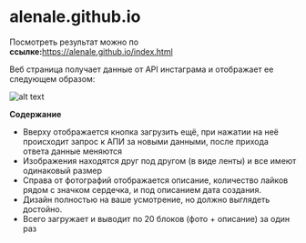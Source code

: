# alenale.github.io
Посмотреть результат можно по <strong>ссылке:</strong>https://alenale.github.io/index.html
<p>Веб страница получает данные от API инстаграма и отображает ее следующем образом:</p>

![alt text](https://alenale.github.io/img/image_1.jpg)
  
  <strong>Содержание</strong>
<ul>	
  <li>Вверху отображается кнопка загрузить ещё, при нажатии на неё происходит запрос к АПИ за новыми данными, после прихода ответа данные меняются</li>
  <li>Изображения находятся друг под другом (в виде ленты) и все имеют одинаковый размер</li>
  <li>Справа от фотографий отображается описание, количество лайков рядом с значком сердечка, и под описанием дата создания.</li>
  <li>Дизайн полностью на ваше усмотрение, но должно выглядеть достойно.</li>
  <li>Всего загружает и выводит по 20 блоков (фото + описание) за один раз</li>

